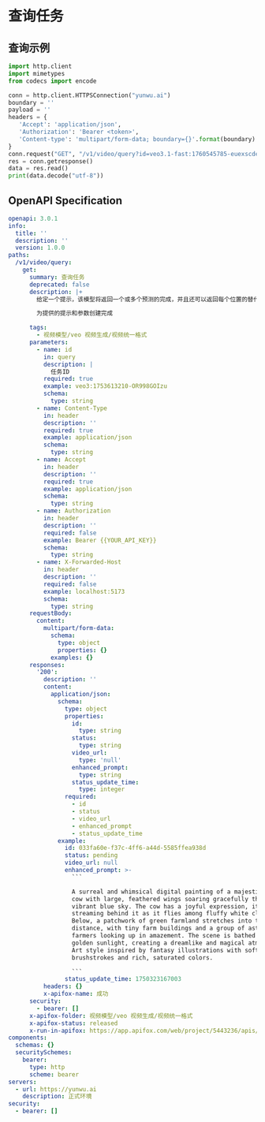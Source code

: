# 查询任务

## 查询示例

```python
import http.client
import mimetypes
from codecs import encode

conn = http.client.HTTPSConnection("yunwu.ai")
boundary = ''
payload = ''
headers = {
   'Accept': 'application/json',
   'Authorization': 'Bearer <token>',
   'Content-type': 'multipart/form-data; boundary={}'.format(boundary)
}
conn.request("GET", "/v1/video/query?id=veo3.1-fast:1760545785-euexscdeL8", payload, headers)
res = conn.getresponse()
data = res.read()
print(data.decode("utf-8"))
```

## OpenAPI Specification

```yaml
openapi: 3.0.1
info:
  title: ''
  description: ''
  version: 1.0.0
paths:
  /v1/video/query:
    get:
      summary: 查询任务
      deprecated: false
      description: |+
        给定一个提示，该模型将返回一个或多个预测的完成，并且还可以返回每个位置的替代标记的概率。

        为提供的提示和参数创建完成

      tags:
        - 视频模型/veo 视频生成/视频统一格式
      parameters:
        - name: id
          in: query
          description: |
            任务ID
          required: true
          example: veo3:1753613210-OR998GOIzu
          schema:
            type: string
        - name: Content-Type
          in: header
          description: ''
          required: true
          example: application/json
          schema:
            type: string
        - name: Accept
          in: header
          description: ''
          required: true
          example: application/json
          schema:
            type: string
        - name: Authorization
          in: header
          description: ''
          required: false
          example: Bearer {{YOUR_API_KEY}}
          schema:
            type: string
        - name: X-Forwarded-Host
          in: header
          description: ''
          required: false
          example: localhost:5173
          schema:
            type: string
      requestBody:
        content:
          multipart/form-data:
            schema:
              type: object
              properties: {}
            examples: {}
      responses:
        '200':
          description: ''
          content:
            application/json:
              schema:
                type: object
                properties:
                  id:
                    type: string
                  status:
                    type: string
                  video_url:
                    type: 'null'
                  enhanced_prompt:
                    type: string
                  status_update_time:
                    type: integer
                required:
                  - id
                  - status
                  - video_url
                  - enhanced_prompt
                  - status_update_time
              example:
                id: 033fa60e-f37c-4ff6-a44d-5585ffea938d
                status: pending
                video_url: null
                enhanced_prompt: >-
                  ```

                  A surreal and whimsical digital painting of a majestic brown
                  cow with large, feathered wings soaring gracefully through a
                  vibrant blue sky. The cow has a joyful expression, its tail
                  streaming behind it as it flies among fluffy white clouds.
                  Below, a patchwork of green farmland stretches into the
                  distance, with tiny farm buildings and a group of astonished
                  farmers looking up in amazement. The scene is bathed in warm
                  golden sunlight, creating a dreamlike and magical atmosphere.
                  Art style inspired by fantasy illustrations with soft
                  brushstrokes and rich, saturated colors.

                  ```
                status_update_time: 1750323167003
          headers: {}
          x-apifox-name: 成功
      security:
        - bearer: []
      x-apifox-folder: 视频模型/veo 视频生成/视频统一格式
      x-apifox-status: released
      x-run-in-apifox: https://app.apifox.com/web/project/5443236/apis/api-311081757-run
components:
  schemas: {}
  securitySchemes:
    bearer:
      type: http
      scheme: bearer
servers:
  - url: https://yunwu.ai
    description: 正式环境
security:
  - bearer: []

```